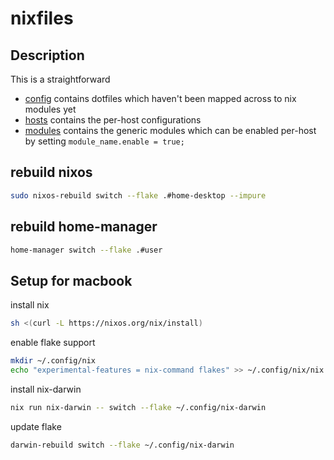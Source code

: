 # nixfiles

## Description

This is a straightforward

- [config](./config) contains dotfiles which haven't been mapped across to nix modules yet
- [hosts](./hosts) contains the per-host configurations
- [modules](./modules) contains the generic modules which can be enabled per-host by setting `module_name.enable = true;`

## rebuild nixos

```bash
sudo nixos-rebuild switch --flake .#home-desktop --impure
```

## rebuild home-manager

```bash
home-manager switch --flake .#user
```

## Setup for macbook


install nix

```bash
sh <(curl -L https://nixos.org/nix/install)
```

enable flake support

```bash
mkdir ~/.config/nix
echo "experimental-features = nix-command flakes" >> ~/.config/nix/nix.conf
```

install nix-darwin

```bash
nix run nix-darwin -- switch --flake ~/.config/nix-darwin
```

update flake

```bash
darwin-rebuild switch --flake ~/.config/nix-darwin
```
